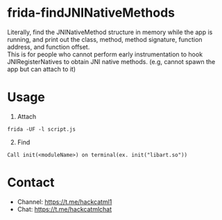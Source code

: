 # frida-findJNINativeMethods
Literally, find the JNINativeMethod structure in memory while the app is running, and print out the class, method, method signature, function address, and function offset.<br>
This is for people who cannot perform early instrumentation to hook JNIRegisterNatives to obtain JNI native methods. (e.g, cannot spawn the app but can attach to it)<br>

# Usage
1. Attach
```
frida -UF -l script.js
```

2. Find
```
Call init(<moduleName>) on terminal(ex. init("libart.so"))
```

# Contact
- Channel: https://t.me/hackcatml1<br>
- Chat: https://t.me/hackcatmlchat

